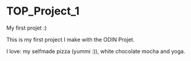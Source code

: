 TOP_Project_1
=============

My first projet :)


This is my first project I make with the ODIN Projet. 

I love: my selfmade pizza (yummi :)), white chocolate mocha and yoga.
